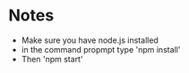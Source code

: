 # Notes

- Make sure you have node.js installed
- in the command propmpt type 'npm install'
- Then 'npm start'